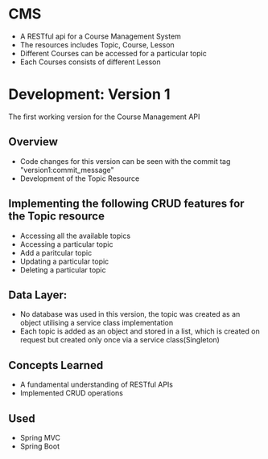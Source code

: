 # CMS
* A RESTful api for a Course Management System
* The resources includes Topic, Course, Lesson
* Different Courses can be accessed for a particular topic
* Each Courses consists of different Lesson

# Development: Version 1
The first working version for the Course Management API

## Overview
* Code changes for this version can be seen with the commit tag "version1:commit_message"
* Development of the Topic Resource

## Implementing the following CRUD features for the Topic resource
- Accessing all the available topics
-  Accessing a particular topic
- Add a paritcular topic
- Updating a particular topic
- Deleting a particular topic

## Data Layer:
* No database was used in this version, the topic was created as an object utilising a service class implementation
* Each topic is added as an object and stored in a list, which is created on request but created only once via a service class(Singleton)

## Concepts Learned
* A fundamental understanding of RESTful APIs
* Implemented CRUD operations

## Used
* Spring MVC
* Spring Boot